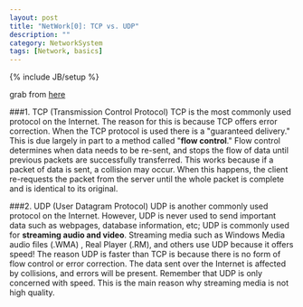 ```yaml
---
layout: post
title: "NetWork[0]: TCP vs. UDP"
description: ""
category: NetworkSystem 
tags: [Network, basics]
---
```

{% include JB/setup %}

grab from [here](http://www.skullbox.net/tcpudp.php)

###1. TCP (Transmission Control Protocol) 
TCP is the most commonly used protocol on the Internet. The reason for this is because TCP offers error correction. When the TCP protocol is used there is a "guaranteed delivery." This is due largely in part to a method called "<b>flow control</b>." Flow control determines when data needs to be re-sent, and stops the flow of data until previous packets are successfully transferred. This works because if a packet of data is sent, a collision may occur. When this happens, the client re-requests the packet from the server until the whole packet is complete and is identical to its original. 

###2. UDP (User Datagram Protocol) 
UDP is another commonly used protocol on the Internet. However, UDP is never used to send important data such as webpages, database information, etc; UDP is commonly used for <b>streaming audio and video</b>. Streaming media such as Windows Media audio files (.WMA) , Real Player (.RM), and others use UDP because it offers speed! The reason UDP is faster than TCP is because there is no form of flow control or error correction. The data sent over the Internet is affected by collisions, and errors will be present. Remember that UDP is only concerned with speed. This is the main reason why streaming media is not high quality.
